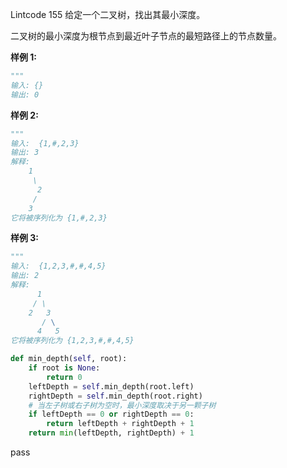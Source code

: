 Lintcode 155
给定一个二叉树，找出其最小深度。

二叉树的最小深度为根节点到最近叶子节点的最短路径上的节点数量。

**样例 1:**
```python
"""
输入: {}
输出: 0
```
**样例 2:**
```python
"""
输入:  {1,#,2,3}
输出: 3	
解释:
	1
	 \ 
	  2
	 /
	3    
它将被序列化为 {1,#,2,3}
```
**样例 3:**
```python
"""
输入:  {1,2,3,#,#,4,5}
输出: 2	
解释: 
      1
     / \ 
    2   3
       / \
      4   5  
它将被序列化为 {1,2,3,#,#,4,5}
```


```python
def min_depth(self, root):
	if root is None:
		return 0
	leftDepth = self.min_depth(root.left)
	rightDepth = self.min_depth(root.right)
	# 当左子树或右子树为空时，最小深度取决于另一颗子树
	if leftDepth == 0 or rightDepth == 0:
		return leftDepth + rightDepth + 1
	return min(leftDepth, rightDepth) + 1
```
pass
